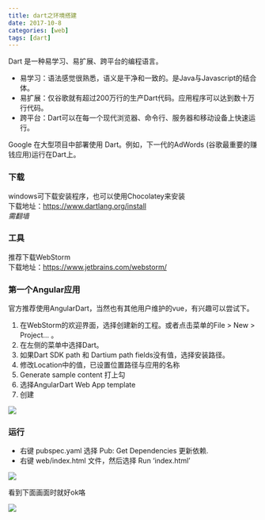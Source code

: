 ```yaml
---
title: dart之环境搭建
date: 2017-10-8
categories: [web]
tags: [dart]
---
```



Dart 是一种易学习、易扩展、跨平台的编程语言。   

- 易学习：语法感觉很熟悉，语义是干净和一致的。是Java与Javascript的结合体。
- 易扩展：仅谷歌就有超过200万行的生产Dart代码。应用程序可以达到数十万行代码。
- 跨平台：Dart可以在每一个现代浏览器、命令行、服务器和移动设备上快速运行。

Google 在大型项目中部署使用 Dart。例如，下一代的AdWords (谷歌最重要的赚钱应用)运行在Dart上。   

<!-- more -->

### 下载

windows可下载安装程序，也可以使用Chocolatey来安装  
下载地址：<https://www.dartlang.org/install>    
*需翻墙*  

### 工具

推荐下载WebStorm   
下载地址：<https://www.jetbrains.com/webstorm/>  

### 第一个Angular应用

官方推荐使用AngularDart，当然也有其他用户维护的vue，有兴趣可以尝试下。   

1. 在WebStorm的欢迎界面，选择创建新的工程。或者点击菜单的File > New > Project… 。  
2. 在左侧的菜单中选择Dart。  
3. 如果Dart SDK path 和 Dartium path fields没有值，选择安装路径。  
4. 修改Location中的值，已设置位置路径与应用的名称  
5. Generate sample content 打上勾  
6. 选择AngularDart Web App template  
7. 创建  

![](https://webdev.dartlang.org/guides/images/create-ng2-project.png)

### 运行

- 右键 pubspec.yaml 选择 Pub: Get Dependencies 更新依赖.   
- 右键 web/index.html 文件，然后选择 Run ‘index.html’  

![](https://webdev.dartlang.org/guides/images/run-app-in-ws.png)  

看到下面画面时就好ok咯   

![](https://webdev.dartlang.org/guides/images/run-app.png)  